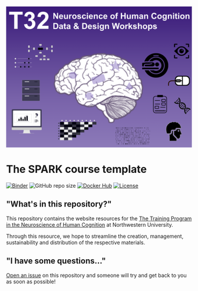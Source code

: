 ![logo](https://raw.githubusercontent.com/PeerHerholz/NU_T32_CBMG/refs/heads/main/initiative/static/course_graphics/T32_CBMG_logo.png)

# The SPARK course template

[![Binder](https://mybinder.org/badge_logo.svg)](https://mybinder.org/v2/gh/peerherholz/mybinder_NU_T32_CBMG/HEAD)
![GitHub repo size](https://img.shields.io/github/repo-size/peerherholz/course_template)
[![Docker Hub](https://img.shields.io/docker/pulls/peerherholz/NU_T32_CBMG)](https://hub.docker.com/r/peerherholz/NU_T32_CBMG)
[![License](https://img.shields.io/github/license/peerherholz/NU_T32_CBMG)](https://github.com/peerherholz/NU_T32_CBMG)


## "What's in this repository?"

This repository contains the website resources for the [The Training Program in the Neuroscience of Human Cognition](https://cogns.northwestern.edu/Training.html) at Northwestern University.

Through this resource, we hope to streamline the creation, management, sustainability and distribution of the respective materials.

## "I have some questions..."

[Open an issue](https://github.com/peerherholz/NU_T32_CBMG/issues) on this repository and someone will try and get back to you as soon as possible!

